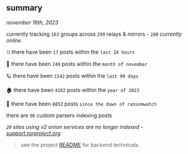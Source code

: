 
## summary
_november 16th, 2023_

currently tracking `163` groups across `299` relays & mirrors - _`108` currently online_

⏲ there have been `17` posts within the `last 24 hours`

🦈 there have been `249` posts within the `month of november`

🪐 there have been `1542` posts within the `last 90 days`

🏚 there have been `4162` posts within the `year of 2023`

🦕 there have been `8852` posts `since the dawn of ransomwatch`

there are `96` custom parsers indexing posts

_`20` sites using v2 onion services are no longer indexed - [support.torproject.org](https://support.torproject.org/onionservices/v2-deprecation/)_

> see the project [README](https://github.com/joshhighet/ransomwatch#ransomwatch--) for backend technicals
